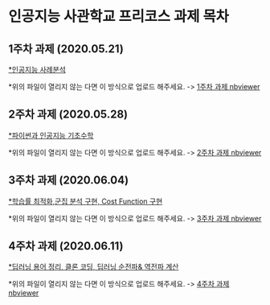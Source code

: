 # 인공지능 사관학교 프리코스 과제 목차

## 1주차 과제 (2020.05.21)
[*인공지능 사례분석](https://github.com/kim-kyeongjin/gajua/blob/master/1%EC%A3%BC%EC%B0%A8_%EA%B3%BC%EC%A0%9C.ipynb)

*위의 파일이 열리지 않는 다면 이 방식으로 업로드 해주세요. -> [1주차 과제 nbviewer](https://nbviewer.jupyter.org/github/kim-kyeongjin/gajua/blob/master/1%EC%A3%BC%EC%B0%A8_%EA%B3%BC%EC%A0%9C.ipynb)
## 2주차 과제 (2020.05.28)
[*파이썬과 인공지능 기초수학](https://github.com/kim-kyeongjin/gajua/blob/master/2%E1%84%8C%E1%85%AE%E1%84%8E%E1%85%A1%E1%84%80%E1%85%AA%E1%84%8C%E1%85%A6.ipynb)

*위의 파일이 열리지 않는 다면 이 방식으로 업로드 해주세요. -> [2주차 과제 nbviewer]( https://nbviewer.jupyter.org/github/kim-kyeongjin/gajua/blob/master/2%E1%84%8C%E1%85%AE%E1%84%8E%E1%85%A1%E1%84%80%E1%85%AA%E1%84%8C%E1%85%A6.ipynb)
## 3주차 과제 (2020.06.04)
[*학습률 최적화,군집 분석 구현, Cost Function 구현](https://github.com/kim-kyeongjin/gajua/blob/master/3%EC%A3%BC%EC%B0%A8_%EA%B3%BC%EC%A0%9C.ipynb)

*위의 파일이 열리지 않는 다면 이 방식으로 업로드 해주세요. -> [3주차 과제 nbviewer](https://nbviewer.jupyter.org/github/kim-kyeongjin/gajua/blob/master/3%EC%A3%BC%EC%B0%A8_%EA%B3%BC%EC%A0%9C.ipynb)
## 4주차 과제 (2020.06.11)
[*딥러닝 용어 정리, 클론 코딩, 딥러닝 순전파& 역전파 계산](https://github.com/kim-kyeongjin/gajua/blob/master/4%EC%A3%BC%EC%B0%A8_%EA%B3%BC%EC%A0%9C.ipynb)

*위의 파일이 열리지 않는 다면 이 방식으로 업로드 해주세요. -> [4주차 과제 nbviewer](https://nbviewer.jupyter.org/github/kim-kyeongjin/gajua/blob/master/4%EC%A3%BC%EC%B0%A8_%EA%B3%BC%EC%A0%9C.ipynb)
